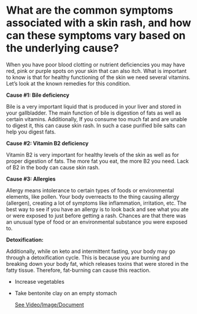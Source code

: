 # What are the common symptoms associated with a skin rash, and how can these symptoms vary based on the underlying cause?

When you have poor blood clotting or nutrient deficiencies you may have red, pink or purple spots on your skin that can also itch. What is important to know is that for healthy functioning of the skin we need several vitamins. Let’s look at the known remedies for this condition.

**Cause #1: Bile deficiency**

Bile is a very important liquid that is produced in your liver and stored in your gallbladder. The main function of bile is digestion of fats as well as certain vitamins. Additionally, If you consume too much fat and are unable to digest it, this can cause skin rash. In such a case purified bile salts can help you digest fats.

**Cause #2: Vitamin B2 deficiency**

Vitamin B2 is very important for healthy levels of the skin as well as for proper digestion of fats. The more fat you eat, the more B2 you need. Lack of B2 in the body can cause skin rash.

**Cause #3: Allergies**

Allergy means intolerance to certain types of foods or environmental elements, like pollen. Your body overreacts to the thing causing allergy (allergen), creating a lot of symptoms like inflammation, irritation, etc. The best way to see if you have an allergy is to look back and see what you ate or were exposed to just before getting a rash. Chances are that there was an unusual type of food or an environmental substance you were exposed to.

**Detoxification:**

Additionally, while on keto and intermittent fasting, your body may go through a detoxification cycle. This is because you are burning and breaking down your body fat, which releases toxins that were stored in the fatty tissue. Therefore, fat-burning can cause this reaction.

- Increase vegetables

- Take bentonite clay on an empty stomach

     [See Video/Image/Document](https://hls-player.drberg.com/asset?path=migrated-assets/what-is-keto-rash-drberg-shows-keto-rash-cure)